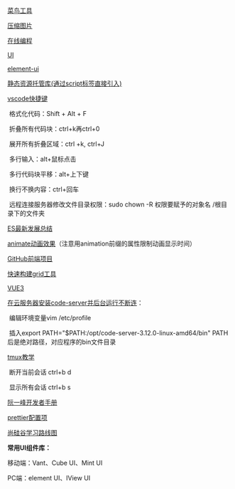 [菜鸟工具](http://c.runoob.com/front-end/854)

[压缩图片](https://tinypng.com/)

[在线编程](http://jsrun.net/uc/)

[UI](https://lanhuapp.com/web/#/item/project/detailDetach?tid=8e332276-f618-4cfd-8e08-a50fda8b7228&pid=29e579bb-d933-4c44-ba82-58aaabe8d2d2&project_id=29e579bb-d933-4c44-ba82-58aaabe8d2d2&image_id=7a396826-2851-42c3-ad4a-8eba22045007&fromEditor=true)

[element-ui](https://element.eleme.cn/#/zh-CN/component/checkbox)

[静态资源托管库(通过script标签直接引入)](https://cdn.baomitu.com/)

[vscode快捷键](https://blog.csdn.net/weixin_36431157/article/details/113006869)

​	格式化代码：Shift + Alt + F

​    折叠所有代码块：ctrl+k再ctrl+0

​    展开所有折叠区域：ctrl +k, ctrl+J

​    多行输入：alt+鼠标点击

​	多行代码块平移：alt+上下键

​	换行不换内容：ctrl+回车

​    远程连接服务器修改文件目录权限：sudo chown -R 权限要赋予的对象名 /根目录下的文件夹

[ES最新发展总结](http://es.xiecheng.live/)

[animate动画效果](https://animate.style/)（注意用animation前缀的属性限制动画显示时间）

[GitHub前端项目](https://www.zhihu.com/question/30470886/answer/2068242772)

[快速构建grid工具](https://grid.layoutit.com/)

[VUE3](https://v3.cn.vuejs.org/guide/introduction.html#vue-js-是什么)

[在云服务器安装code-server并后台运行不断连](https://blog.csdn.net/weixin_45590616/article/details/107573068)：

​    编辑环境变量vim /etc/profile

​    插入export PATH="$PATH:/opt/code-server-3.12.0-linux-amd64/bin" PATH后是绝对路径，对应程序的bin文件目录

[tmux教学](https://www.ruanyifeng.com/blog/2019/10/tmux.html)

​    断开当前会话 ctrl+b d

​    显示所有会话 ctrl+b s

[阮一峰开发者手册](https://www.ruanyifeng.com/blog/developer/)

[prettier配置项](https://blog.csdn.net/glorydx/article/details/107183884)

[尚硅谷学习路线图](http://www.atguigu.com/html5_video.shtml#html)

**常用UI组件库：**

  移动端：Vant、Cube UI、Mint UI

  PC端：element UI、IView UI